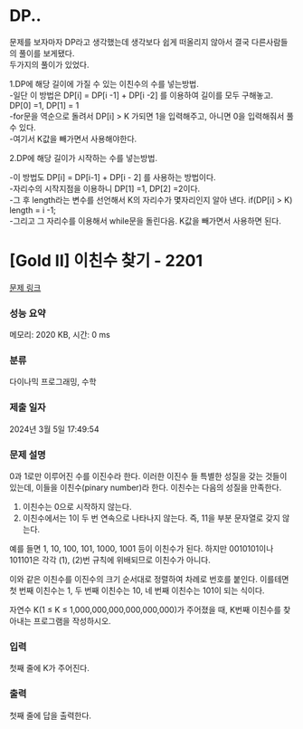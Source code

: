 # DP..
문제를 보자마자 DP라고 생각했는데 생각보다 쉽게 떠올리지 않아서 결국 다른사람들의 풀이를 보게됐다.</br>
두가지의 풀이가 있었다.</br>

1.DP에 해당 길이에 가질 수 있는 이친수의 수를 넣는방법.</br>
   -일단 이 방법은 DP[i] = DP[i -1] + DP[i -2] 를 이용하여 길이를 모두 구해놓고. DP[0] =1, DP[1] = 1</br>
   -for문을 역순으로 돌려서 DP[i] > K 가되면 1을 입력해주고, 아니면 0을 입력해줘서 풀 수 있다.</br>
   -여기서 K값을 빼가면서 사용해야한다.</br>

2.DP에 해당 길이가 시작하는 수를 넣는방법.</br>

   -이 방법도 DP[i] = DP[i-1] + DP[i - 2] 를 사용하는 방법이다.</br>
   -자리수의 시작지점을 이용하니 DP[1] =1, DP[2] =2이다.</br>
   -그 후 length라는 변수를 선언해서 K의 자리수가 몇자리인지 알아 낸다. if(DP[i] > K) length = i -1;</br>
   -그리고 그 자리수를 이용해서 while문을 돌린다음. K값을 빼가면서 사용하면 된다.</br>

# [Gold II] 이친수 찾기 - 2201 

[문제 링크](https://www.acmicpc.net/problem/2201) 

### 성능 요약

메모리: 2020 KB, 시간: 0 ms

### 분류

다이나믹 프로그래밍, 수학

### 제출 일자

2024년 3월 5일 17:49:54

### 문제 설명

<p>0과 1로만 이루어진 수를 이진수라 한다. 이러한 이진수 들 특별한 성질을 갖는 것들이 있는데, 이들을 이친수(pinary number)라 한다. 이친수는 다음의 성질을 만족한다.</p>

<ol>
	<li>이친수는 0으로 시작하지 않는다.</li>
	<li>이친수에서는 1이 두 번 연속으로 나타나지 않는다. 즉, 11을 부분 문자열로 갖지 않는다.</li>
</ol>

<p>예를 들면 1, 10, 100, 101, 1000, 1001 등이 이친수가 된다. 하지만 0010101이나 101101은 각각 (1), (2)번 규칙에 위배되므로 이친수가 아니다.</p>

<p>이와 같은 이친수를 이진수의 크기 순서대로 정렬하여 차례로 번호를 붙인다. 이를테면 첫 번째 이친수는 1, 두 번째 이친수는 10, 네 번째 이친수는 101이 되는 식이다.</p>

<p>자연수 K(1 ≤ K ≤ 1,000,000,000,000,000,000)가 주어졌을 때, K번째 이친수를 찾아내는 프로그램을 작성하시오.</p>

### 입력 

 <p>첫째 줄에 K가 주어진다.</p>

### 출력 

 <p>첫째 줄에 답을 출력한다.</p>

